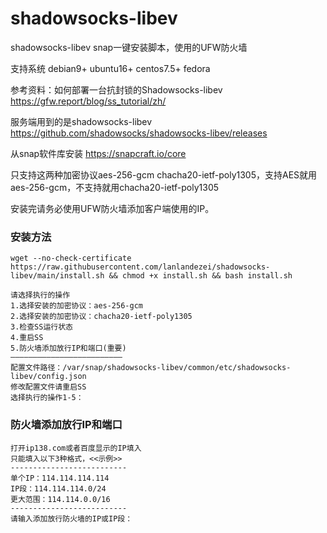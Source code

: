 # shadowsocks-libev
shadowsocks-libev   snap一键安装脚本，使用的UFW防火墙

支持系统 debian9+ ubuntu16+ centos7.5+ fedora

参考资料：如何部署一台抗封锁的Shadowsocks-libev https://gfw.report/blog/ss_tutorial/zh/

服务端用到的是shadowsocks-libev https://github.com/shadowsocks/shadowsocks-libev/releases

从snap软件库安装 https://snapcraft.io/core

只支持这两种加密协议aes-256-gcm chacha20-ietf-poly1305，支持AES就用aes-256-gcm，不支持就用chacha20-ietf-poly1305

安装完请务必使用UFW防火墙添加客户端使用的IP。

### 安装方法
```
wget --no-check-certificate https://raw.githubusercontent.com/lanlandezei/shadowsocks-libev/main/install.sh && chmod +x install.sh && bash install.sh
```
```
请选择执行的操作
1.选择安装的加密协议：aes-256-gcm
2.选择安装的加密协议：chacha20-ietf-poly1305
3.检查SS运行状态
4.重启SS
5.防火墙添加放行IP和端口(重要)
—————————————————————————
配置文件路径：/var/snap/shadowsocks-libev/common/etc/shadowsocks-libev/config.json
修改配置文件请重启SS
选择执行的操作1-5：
```
### 防火墙添加放行IP和端口
```
打开ip138.com或者百度显示的IP填入
只能填入以下3种格式，<<示例>>
--------------------------
单个IP：114.114.114.114
IP段：114.114.114.0/24
更大范围：114.114.0.0/16
--------------------------
请输入添加放行防火墙的IP或IP段：
```
